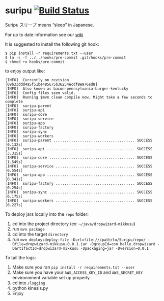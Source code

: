 # suripu [![Build Status](https://magnum.travis-ci.com/hello/suripu.svg?token=tR1bHuwpRhYiEKnjx5ev&branch=master)](https://magnum.travis-ci.com/hello/suripu)

Suripu スリープ means “sleep” in Japanese.

For up to date information see our [wiki](https://github.com/hello/suripu/wiki)

It is suggested to install the following git hook:

```
$ pip install -r requirements.txt --user
$ ln -s -f ../../hooks/pre-commit .git/hooks/pre-commit
$ chmod +x hooks/pre-commit
```

to enjoy output like:

```
[INFO]  Currently on revision [09b33ddd4a5f51be485675b36254ecdf8e976ed8]
[INFO]  Also known as bacon-pennsylvania-burger-kentucky
[INFO]  Config files seem valid.
[INFO]	Running $mvn clean compile now. Might take a few seconds to complete
[INFO]	suripu-parent
[INFO]	suripu-api
[INFO]	suripu-core
[INFO]	suripu-service
[INFO]	suripu-app
[INFO]	suripu-factory
[INFO]	suripu-sync
[INFO]	suripu-workers
[INFO]	suripu-parent ..................................... SUCCESS [0.132s]
[INFO]	suripu-api ........................................ SUCCESS [3.315s]
[INFO]	suripu-core ....................................... SUCCESS [1.549s]
[INFO]	suripu-service .................................... SUCCESS [0.554s]
[INFO]	suripu-app ........................................ SUCCESS [0.341s]
[INFO]	suripu-factory .................................... SUCCESS [0.254s]
[INFO]	suripu-sync ....................................... SUCCESS [0.175s]
[INFO]	suripu-workers .................................... SUCCESS [0.227s]
```


To deploy jars locally into the `repo` folder:

1. cd into the project directory (ex: `~/java/dropwizard-mikkusu`)
2. run `mvn package`
3. cd into the target `directory`
4. run `mvn deploy:deploy-file -Durl=file:///path/to/Suripu/repo/ -Dfile=dropwizard-mikkusu-0.0.1.jar -DgroupId=com.hello.dropwizard -DartifactId=dropwizard-mikkusu -Dpackaging=jar -Dversion=0.0.1`


To tail the logs:

1. Make sure you ran `pip install -r requirements.txt --user`
2. Make sure you have your `AWS_ACCESS_KEY_ID` and `AWS_SECRET_KEY` environmnent variable set up properly.
3. cd into `/logging`
4. python kinesis.py
5. Enjoy